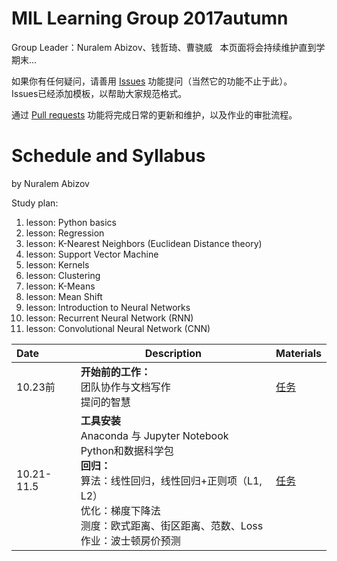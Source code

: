 # MIL Learning Group 2017autumn
Group Leader：Nuralem Abizov、钱哲琦、曹骁威  
本页面将会持续维护直到学期末...  

如果你有任何疑问，请善用 [Issues](https://github.com/milLearningGroup/autumn_2017/issues) 功能提问（当然它的功能不止于此）。  
Issues已经添加模板，以帮助大家规范格式。  

通过 [Pull requests](https://github.com/milLearningGroup/autumn_2017/pulls) 功能将完成日常的更新和维护，以及作业的审批流程。  

# Schedule and Syllabus
by Nuralem Abizov  

Study plan:  
1. lesson: Python basics  
2. lesson: Regression  
3. lesson: K-Nearest Neighbors (Euclidean Distance theory)  
4. lesson: Support Vector Machine  
5. lesson: Kernels  
6. lesson: Clustering  
7. lesson: K-Means  
8. lesson: Mean Shift  
9. lesson: Introduction to Neural Networks   
10. lesson: Recurrent Neural Network (RNN)  
11. lesson: Convolutional Neural Network (CNN)  

| Date         | Description                                     | Materials                      |
| :--------- | ---------------------------------------- | ------------------------- |
| 10.23前     | **开始前的工作：**</br>  团队协作与文档写作</br>  提问的智慧  | [任务](./start/README.md)   |
| 10.21-11.5 | **工具安装**</br> Anaconda 与 Jupyter Notebook</br>  Python和数据科学包</br>**回归：**</br>   算法：线性回归，线性回归+正则项（L1, L2）</br>   优化：梯度下降法</br>   测度：欧式距离、街区距离、范数、Loss</br>   作业：波士顿房价预测 | [任务](./task_01/README.md) |

